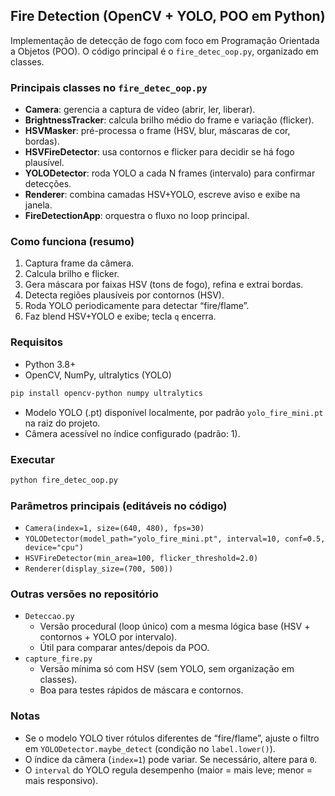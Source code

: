 ## Fire Detection (OpenCV + YOLO, POO em Python)

Implementação de detecção de fogo com foco em Programação Orientada a Objetos (POO). O código principal é o `fire_detec_oop.py`, organizado em classes.

### Principais classes no `fire_detec_oop.py`
- **Camera**: gerencia a captura de vídeo (abrir, ler, liberar).
- **BrightnessTracker**: calcula brilho médio do frame e variação (flicker).
- **HSVMasker**: pré-processa o frame (HSV, blur, máscaras de cor, bordas).
- **HSVFireDetector**: usa contornos e flicker para decidir se há fogo plausível.
- **YOLODetector**: roda YOLO a cada N frames (intervalo) para confirmar detecções.
- **Renderer**: combina camadas HSV+YOLO, escreve aviso e exibe na janela.
- **FireDetectionApp**: orquestra o fluxo no loop principal.

### Como funciona (resumo)
1. Captura frame da câmera.  
2. Calcula brilho e flicker.  
3. Gera máscara por faixas HSV (tons de fogo), refina e extrai bordas.  
4. Detecta regiões plausíveis por contornos (HSV).  
5. Roda YOLO periodicamente para detectar “fire/flame”.  
6. Faz blend HSV+YOLO e exibe; tecla `q` encerra.

### Requisitos
- Python 3.8+
- OpenCV, NumPy, ultralytics (YOLO)

```bash
pip install opencv-python numpy ultralytics
```

- Modelo YOLO (.pt) disponível localmente, por padrão `yolo_fire_mini.pt` na raiz do projeto.  
- Câmera acessível no índice configurado (padrão: 1).

### Executar
```bash
python fire_detec_oop.py
```

### Parâmetros principais (editáveis no código)
- `Camera(index=1, size=(640, 480), fps=30)`
- `YOLODetector(model_path="yolo_fire_mini.pt", interval=10, conf=0.5, device="cpu")`
- `HSVFireDetector(min_area=100, flicker_threshold=2.0)`
- `Renderer(display_size=(700, 500))`

### Outras versões no repositório
- `Deteccao.py`  
  - Versão procedural (loop único) com a mesma lógica base (HSV + contornos + YOLO por intervalo).  
  - Útil para comparar antes/depois da POO.
- `capture_fire.py`  
  - Versão mínima só com HSV (sem YOLO, sem organização em classes).  
  - Boa para testes rápidos de máscara e contornos.

### Notas
- Se o modelo YOLO tiver rótulos diferentes de “fire/flame”, ajuste o filtro em `YOLODetector.maybe_detect` (condição no `label.lower()`).
- O índice da câmera (`index=1`) pode variar. Se necessário, altere para `0`.
- O `interval` do YOLO regula desempenho (maior = mais leve; menor = mais responsivo).